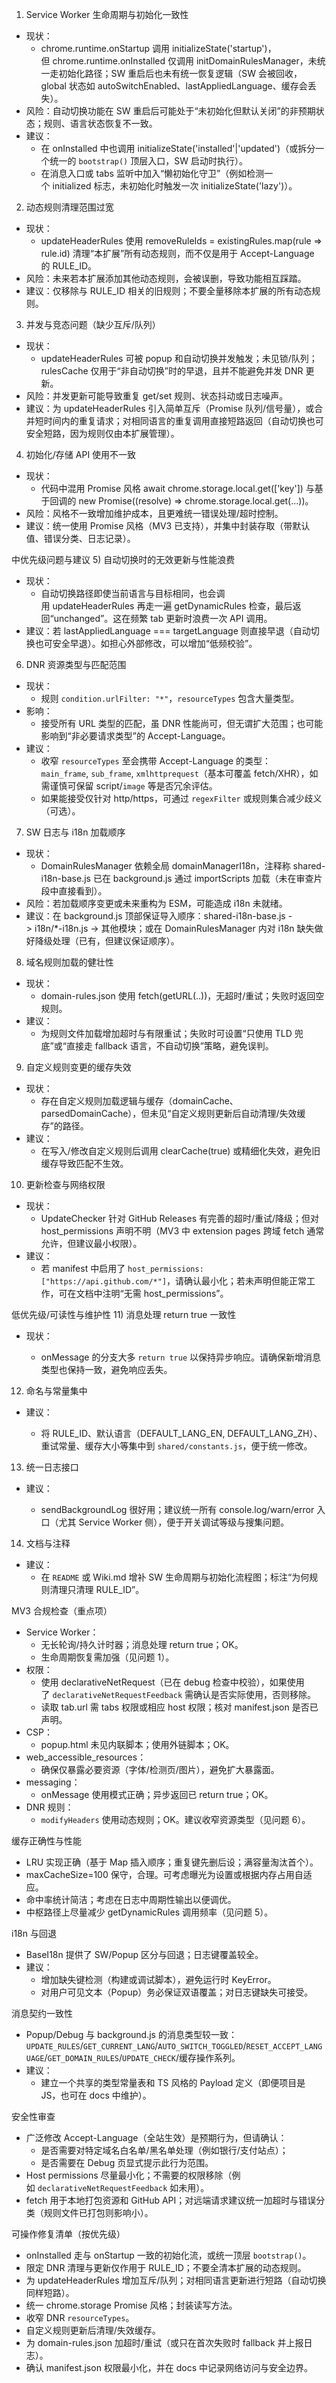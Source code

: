 1. Service Worker 生命周期与初始化一致性

- 现状：
  - chrome.runtime.onStartup 调用 initializeState('startup')，但 chrome.runtime.onInstalled 仅调用 initDomainRulesManager，未统一走初始化路径；SW 重启后也未有统一恢复逻辑（SW 会被回收，global 状态如 autoSwitchEnabled、lastAppliedLanguage、缓存会丢失）。
- 风险：自动切换功能在 SW 重启后可能处于“未初始化但默认关闭”的非预期状态；规则、语言状态恢复不一致。
- 建议：
  - 在 onInstalled 中也调用 initializeState('installed'|'updated')（或拆分一个统一的 `bootstrap()` 顶层入口，SW 启动时执行）。
  - 在消息入口或 tabs 监听中加入“懒初始化守卫”（例如检测一个 initialized 标志，未初始化时触发一次 initializeState('lazy')）。

2. 动态规则清理范围过宽

- 现状：
  - updateHeaderRules 使用 removeRuleIds = existingRules.map(rule => rule.id) 清理“本扩展”所有动态规则，而不仅是用于 Accept-Language 的 RULE_ID。
- 风险：未来若本扩展添加其他动态规则，会被误删，导致功能相互踩踏。
- 建议：仅移除与 RULE_ID 相关的旧规则；不要全量移除本扩展的所有动态规则。

3. 并发与竞态问题（缺少互斥/队列）

- 现状：
  - updateHeaderRules 可被 popup 和自动切换并发触发；未见锁/队列；rulesCache 仅用于“非自动切换”时的早退，且并不能避免并发 DNR 更新。
- 风险：并发更新可能导致重复 get/set 规则、状态抖动或日志噪声。
- 建议：为 updateHeaderRules 引入简单互斥（Promise 队列/信号量），或合并短时间内的重复请求；对相同语言的重复调用直接短路返回（自动切换也可安全短路，因为规则仅由本扩展管理）。

4. 初始化/存储 API 使用不一致

- 现状：
  - 代码中混用 Promise 风格 await chrome.storage.local.get(['key']) 与基于回调的 new Promise((resolve) => chrome.storage.local.get(...))。
- 风险：风格不一致增加维护成本，且更难统一错误处理/超时控制。
- 建议：统一使用 Promise 风格（MV3 已支持），并集中封装存取（带默认值、错误分类、日志记录）。

中优先级问题与建议 5) 自动切换时的无效更新与性能浪费

- 现状：
  - 自动切换路径即使当前语言与目标相同，也会调用 updateHeaderRules 再走一遍 getDynamicRules 检查，最后返回“unchanged”。这在频繁 tab 更新时浪费一次 API 调用。
- 建议：若 lastAppliedLanguage === targetLanguage 则直接早退（自动切换也可安全早退）。如担心外部修改，可以增加“低频校验”。

6. DNR 资源类型与匹配范围

- 现状：
  - 规则 `condition.urlFilter: "*"`，`resourceTypes` 包含大量类型。
- 影响：
  - 接受所有 URL 类型的匹配，虽 DNR 性能尚可，但无谓扩大范围；也可能影响到“非必要请求类型”的 Accept-Language。
- 建议：
  - 收窄 `resourceTypes` 至会携带 Accept-Language 的类型：`main_frame`, `sub_frame`, `xmlhttprequest`（基本可覆盖 fetch/XHR），如需谨慎可保留 script/`image` 等是否冗余评估。
  - 如果能接受仅针对 http/https，可通过 `regexFilter` 或规则集合减少歧义（可选）。

7. SW 日志与 i18n 加载顺序

- 现状：
  - DomainRulesManager 依赖全局 domainManagerI18n，注释称 shared-i18n-base.js 已在 background.js 通过 importScripts 加载（未在审查片段中直接看到）。
- 风险：若加载顺序变更或未来重构为 ESM，可能造成 i18n 未就绪。
- 建议：在 background.js 顶部保证导入顺序：shared-i18n-base.js -> i18n/*-i18n.js -> 其他模块；或在 DomainRulesManager 内对 i18n 缺失做好降级处理（已有，但建议保证顺序）。

8. 域名规则加载的健壮性

- 现状：
  - domain-rules.json 使用 fetch(getURL(..))，无超时/重试；失败时返回空规则。
- 建议：
  - 为规则文件加载增加超时与有限重试；失败时可设置“只使用 TLD 兜底”或“直接走 fallback 语言，不自动切换”策略，避免误判。

9. 自定义规则变更的缓存失效

- 现状：
  - 存在自定义规则加载逻辑与缓存（domainCache、parsedDomainCache），但未见“自定义规则更新后自动清理/失效缓存”的路径。
- 建议：
  - 在写入/修改自定义规则后调用 clearCache(true) 或精细化失效，避免旧缓存导致匹配不生效。

10. 更新检查与网络权限

- 现状：
  - UpdateChecker 针对 GitHub Releases 有完善的超时/重试/降级；但对 host_permissions 声明不明（MV3 中 extension pages 跨域 fetch 通常允许，但建议最小权限）。
- 建议：
  - 若 manifest 中启用了 `host_permissions: ["https://api.github.com/*"]`，请确认最小化；若未声明但能正常工作，可在文档中注明“无需 host_permissions”。

低优先级/可读性与维护性 11) 消息处理 return true 一致性

- 现状：
  
  - onMessage 的分支大多 `return true` 以保持异步响应。请确保新增消息类型也保持一致，避免响应丢失。

12. 命名与常量集中
  

- 建议：
  
  - 将 RULE_ID、默认语言（DEFAULT_LANG_EN, DEFAULT_LANG_ZH）、重试常量、缓存大小等集中到 `shared/constants.js`，便于统一修改。

13. 统一日志接口
  

- 建议：
  
  - sendBackgroundLog 很好用；建议统一所有 console.log/warn/error 入口（尤其 Service Worker 侧），便于开关调试等级与搜集问题。

14. 文档与注释
  

- 建议：
  - 在 `README` 或 Wiki.md 增补 SW 生命周期与初始化流程图；标注“为何规则清理只清理 RULE_ID”。

MV3 合规检查（重点项）

- Service Worker：
  - 无长轮询/持久计时器；消息处理 return true；OK。
  - 生命周期恢复需加强（见问题 1）。
- 权限：
  - 使用 declarativeNetRequest（已在 debug 检查中校验），如果使用了 `declarativeNetRequestFeedback` 需确认是否实际使用，否则移除。
  - 读取 tab.url 需 tabs 权限或相应 host 权限；核对 manifest.json 是否已声明。
- CSP：
  - popup.html 未见内联脚本；使用外链脚本；OK。
- web_accessible_resources：
  - 确保仅暴露必要资源（字体/检测页/图片），避免扩大暴露面。
- messaging：
  - onMessage 使用模式正确；异步返回已 return true；OK。
- DNR 规则：
  - `modifyHeaders` 使用动态规则；OK。建议收窄资源类型（见问题 6）。

缓存正确性与性能

- LRU 实现正确（基于 Map 插入顺序；重复键先删后设；满容量淘汰首个）。
- maxCacheSize=100 保守，合理。可考虑曝光为设置或根据内存占用自适应。
- 命中率统计简洁；考虑在日志中周期性输出以便调优。
- 中枢路径上尽量减少 getDynamicRules 调用频率（见问题 5）。

i18n 与回退

- BaseI18n 提供了 SW/Popup 区分与回退；日志键覆盖较全。
- 建议：
  - 增加缺失键检测（构建或调试脚本），避免运行时 KeyError。
  - 对用户可见文本（Popup）务必保证双语覆盖；对日志键缺失可接受。

消息契约一致性

- Popup/Debug 与 background.js 的消息类型较一致：`UPDATE_RULES`/`GET_CURRENT_LANG`/`AUTO_SWITCH_TOGGLED`/`RESET_ACCEPT_LANGUAGE`/`GET_DOMAIN_RULES`/`UPDATE_CHECK`/缓存操作系列。
- 建议：
  - 建立一个共享的类型常量表和 TS 风格的 Payload 定义（即便项目是 JS，也可在 docs 中维护）。

安全性审查

- 广泛修改 Accept-Language（全站生效）是预期行为，但请确认：
  - 是否需要对特定域名白名单/黑名单处理（例如银行/支付站点）；
  - 是否需要在 Debug 页显式提示此行为范围。
- Host permissions 尽量最小化；不需要的权限移除（例如 `declarativeNetRequestFeedback` 如未用）。
- fetch 用于本地打包资源和 GitHub API；对远端请求建议统一加超时与错误分类（规则文件已打包则影响小）。

可操作修复清单（按优先级）

- onInstalled 走与 onStartup 一致的初始化流，或统一顶层 `bootstrap()`。
- 限定 DNR 清理与更新仅作用于 RULE_ID；不要全清本扩展的动态规则。
- 为 updateHeaderRules 增加互斥/队列；对相同语言更新进行短路（自动切换同样短路）。
- 统一 chrome.storage Promise 风格；封装读写方法。
- 收窄 DNR `resourceTypes`。
- 自定义规则更新后清理/失效缓存。
- 为 domain-rules.json 加超时/重试（或只在首次失败时 fallback 并上报日志）。
- 确认 manifest.json 权限最小化，并在 docs 中记录网络访问与安全边界。